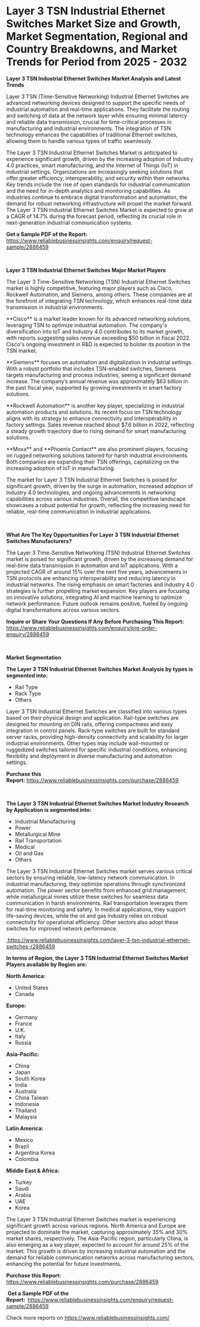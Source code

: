 <p><h1>Layer 3 TSN Industrial Ethernet Switches Market Size and Growth, Market Segmentation, Regional and Country Breakdowns, and Market Trends for Period from 2025 -  2032</h1></p><p><strong>Layer 3 TSN Industrial Ethernet Switches Market Analysis and Latest Trends</strong></p>
<p><p>Layer 3 TSN (Time-Sensitive Networking) Industrial Ethernet Switches are advanced networking devices designed to support the specific needs of industrial automation and real-time applications. They facilitate the routing and switching of data at the network layer while ensuring minimal latency and reliable data transmission, crucial for time-critical processes in manufacturing and industrial environments. The integration of TSN technology enhances the capabilities of traditional Ethernet switches, allowing them to handle various types of traffic seamlessly.</p><p>The Layer 3 TSN Industrial Ethernet Switches Market is anticipated to experience significant growth, driven by the increasing adoption of Industry 4.0 practices, smart manufacturing, and the Internet of Things (IoT) in industrial settings. Organizations are increasingly seeking solutions that offer greater efficiency, interoperability, and security within their networks. Key trends include the rise of open standards for industrial communication and the need for in-depth analytics and monitoring capabilities. As industries continue to embrace digital transformation and automation, the demand for robust networking infrastructure will propel the market forward. The Layer 3 TSN Industrial Ethernet Switches Market is expected to grow at a CAGR of 14.7% during the forecast period, reflecting its crucial role in next-generation industrial communication systems.</p></p>
<p><strong>Get a Sample PDF of the Report:&nbsp;</strong> <a href="https://www.reliablebusinessinsights.com/enquiry/request-sample/2886459?utm_campaign=3148&utm_medium=2&utm_source=Github&utm_content=ia&utm_term=13032025&utm_id=layer-3-tsn-industrial-ethernet-switches">https://www.reliablebusinessinsights.com/enquiry/request-sample/2886459</a></p>
<p>&nbsp;</p>
<p><strong>Layer 3 TSN Industrial Ethernet Switches Major Market Players</strong></p>
<p><p>The Layer 3 Time-Sensitive Networking (TSN) Industrial Ethernet Switches market is highly competitive, featuring major players such as Cisco, Rockwell Automation, and Siemens, among others. These companies are at the forefront of integrating TSN technology, which enhances real-time data transmission in industrial environments.</p><p>**Cisco** is a market leader known for its advanced networking solutions, leveraging TSN to optimize industrial automation. The company's diversification into IoT and Industry 4.0 contributes to its market growth, with reports suggesting sales revenue exceeding $50 billion in fiscal 2022. Cisco's ongoing investment in R&D is expected to bolster its position in the TSN market.</p><p>**Siemens** focuses on automation and digitalization in industrial settings. With a robust portfolio that includes TSN-enabled switches, Siemens targets manufacturing and process industries, seeing a significant demand increase. The company’s annual revenue was approximately $63 billion in the past fiscal year, supported by growing investments in smart factory solutions.</p><p>**Rockwell Automation** is another key player, specializing in industrial automation products and solutions. Its recent focus on TSN technology aligns with its strategy to enhance connectivity and interoperability in factory settings. Sales revenue reached about $7.6 billion in 2022, reflecting a steady growth trajectory due to rising demand for smart manufacturing solutions.</p><p>**Moxa** and **Phoenix Contact** are also prominent players, focusing on rugged networking solutions tailored for harsh industrial environments. Both companies are expanding their TSN offerings, capitalizing on the increasing adoption of IoT in manufacturing.</p><p>The market for Layer 3 TSN Industrial Ethernet Switches is poised for significant growth, driven by the surge in automation, increased adoption of Industry 4.0 technologies, and ongoing advancements in networking capabilities across various industries. Overall, the competitive landscape showcases a robust potential for growth, reflecting the increasing need for reliable, real-time communication in industrial applications.</p></p>
<p>&nbsp;</p>
<p><strong>What Are The Key Opportunities For Layer 3 TSN Industrial Ethernet Switches Manufacturers?</strong></p>
<p><p>The Layer 3 Time-Sensitive Networking (TSN) Industrial Ethernet Switches market is poised for significant growth, driven by the increasing demand for real-time data transmission in automation and IoT applications. With a projected CAGR of around 15% over the next five years, advancements in TSN protocols are enhancing interoperability and reducing latency in industrial networks. The rising emphasis on smart factories and Industry 4.0 strategies is further propelling market expansion. Key players are focusing on innovative solutions, integrating AI and machine learning to optimize network performance. Future outlook remains positive, fueled by ongoing digital transformations across various sectors.</p></p>
<p><strong>Inquire or Share Your Questions If Any Before Purchasing This Report:</strong> <a href="https://www.reliablebusinessinsights.com/enquiry/pre-order-enquiry/2886459?utm_campaign=3148&utm_medium=2&utm_source=Github&utm_content=ia&utm_term=13032025&utm_id=layer-3-tsn-industrial-ethernet-switches">https://www.reliablebusinessinsights.com/enquiry/pre-order-enquiry/2886459</a></p>
<p>&nbsp;</p>
<p><strong>Market Segmentation</strong></p>
<p><strong>The Layer 3 TSN Industrial Ethernet Switches Market Analysis by types is segmented into:</strong></p>
<p><ul><li>Rail Type</li><li>Rack Type</li><li>Others</li></ul></p>
<p><p>Layer 3 TSN Industrial Ethernet Switches are classified into various types based on their physical design and application. Rail-type switches are designed for mounting on DIN rails, offering compactness and easy integration in control panels. Rack-type switches are built for standard server racks, providing high-density connectivity and scalability for larger industrial environments. Other types may include wall-mounted or ruggedized switches tailored for specific industrial conditions, enhancing flexibility and deployment in diverse manufacturing and automation settings.</p></p>
<p><strong>Purchase this Report:&nbsp;</strong><a href="https://www.reliablebusinessinsights.com/purchase/2886459?utm_campaign=3148&utm_medium=2&utm_source=Github&utm_content=ia&utm_term=13032025&utm_id=layer-3-tsn-industrial-ethernet-switches">https://www.reliablebusinessinsights.com/purchase/2886459</a></p>
<p>&nbsp;</p>
<p><strong>The Layer 3 TSN Industrial Ethernet Switches Market Industry Research by Application is segmented into:</strong></p>
<p><ul><li>Industrial Manufacturing</li><li>Power</li><li>Metallurgical Mine</li><li>Rail Transportation</li><li>Medical</li><li>Oil and Gas</li><li>Others</li></ul></p>
<p><p>The Layer 3 TSN Industrial Ethernet Switches market serves various critical sectors by ensuring reliable, low-latency network communication. In industrial manufacturing, they optimize operations through synchronized automation. The power sector benefits from enhanced grid management, while metallurgical mines utilize these switches for seamless data communication in harsh environments. Rail transportation leverages them for real-time monitoring and safety. In medical applications, they support life-saving devices, while the oil and gas industry relies on robust connectivity for operational efficiency. Other sectors also adopt these switches for improved network performance.</p></p>
<p><a href="https://www.reliablebusinessinsights.com/layer-3-tsn-industrial-ethernet-switches-r2886459?utm_campaign=3148&utm_medium=2&utm_source=Github&utm_content=ia&utm_term=13032025&utm_id=layer-3-tsn-industrial-ethernet-switches">&nbsp;https://www.reliablebusinessinsights.com/layer-3-tsn-industrial-ethernet-switches-r2886459</a></p>
<p><strong>In terms of Region, the Layer 3 TSN Industrial Ethernet Switches Market Players available by Region are:</strong></p>
<p>
    <p> <strong> North America: </strong>
        <ul>
            <li>United States</li>
            <li>Canada</li>
        </ul>
        </p> 
    <p> <strong> Europe: </strong>
        <ul>
            <li>Germany</li>
            <li>France</li>
            <li>U.K.</li>
            <li>Italy</li>
            <li>Russia</li>
        </ul>
        </p> 
    <p> <strong> Asia-Pacific: </strong>
        <ul>
            <li>China</li>
            <li>Japan</li>
            <li>South Korea</li>
            <li>India</li>
            <li>Australia</li>
            <li>China Taiwan</li>
            <li>Indonesia</li>
            <li>Thailand</li>
            <li>Malaysia</li>
        </ul>
        </p> 
    <p> <strong> Latin America: </strong>
        <ul>
            <li>Mexico</li>
            <li>Brazil</li>
            <li>Argentina Korea</li>
            <li>Colombia</li>
        </ul>
        </p> 
    <p> <strong> Middle East & Africa: </strong>
        <ul>
            <li>Turkey</li>
            <li>Saudi</li>
            <li>Arabia</li>
            <li>UAE</li>
            <li>Korea</li>
        </ul>
    </p>
    </p>
<p><p>The Layer 3 TSN Industrial Ethernet Switches market is experiencing significant growth across various regions. North America and Europe are projected to dominate the market, capturing approximately 35% and 30% market shares, respectively. The Asia-Pacific region, particularly China, is also emerging as a key player, expected to account for around 25% of the market. This growth is driven by increasing industrial automation and the demand for reliable communication networks across manufacturing sectors, enhancing the potential for future investments.</p></p>
<p><strong>Purchase this Report: </strong><a href="https://www.reliablebusinessinsights.com/purchase/2886459?utm_campaign=3148&utm_medium=2&utm_source=Github&utm_content=ia&utm_term=13032025&utm_id=layer-3-tsn-industrial-ethernet-switches">https://www.reliablebusinessinsights.com/purchase/2886459</a></p>
<p>&nbsp;<strong>Get a Sample PDF of the Report:&nbsp;&nbsp;</strong><a href="https://www.reliablebusinessinsights.com/enquiry/request-sample/2886459?utm_campaign=3148&utm_medium=2&utm_source=Github&utm_content=ia&utm_term=13032025&utm_id=layer-3-tsn-industrial-ethernet-switches">https://www.reliablebusinessinsights.com/enquiry/request-sample/2886459</a></p>
<p><strong></strong></p>
<p>Check more reports on <a href="https://www.reliablebusinessinsights.com/?utm_campaign=3148&utm_medium=2&utm_source=Github&utm_content=ia&utm_term=13032025&utm_id=layer-3-tsn-industrial-ethernet-switches">https://www.reliablebusinessinsights.com/</a></p>